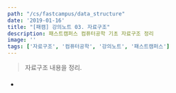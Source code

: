 ```yaml
---
path: "/cs/fastcampus/data_structure"
date: '2019-01-16'
title: "[패캠] 강의노트 03. 자료구조"
description: 패스트캠퍼스 컴퓨터공학 기초 자료구조 정리
image: ''
tags: ['자료구조', '컴퓨터공학', '강의노트', '패스트캠퍼스']
---
```

> 자료구조 내용을 정리.

#### 
- 